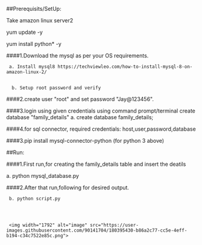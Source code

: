 ##Prerequisits/SetUp:


Take amazon linux server2 


yum update -y 


yum install python* -y 


####1.Download the mysql as per your OS requirements.
     
     
     a. Install mysql8 https://techviewleo.com/how-to-install-mysql-8-on-amazon-linux-2/
      
      
      b. Setup root password and verify 



####2.create user "root" and set password "Jay@123456".



####3.login using given credentials using command prompt/terminal create database "family_details" 
       a. create database family_details;



####4.for sql connector, required credentials: host,user,password,database



####3.pip install mysql-connector-python (for python 3 above)

##Run:


####1.First run,for creating the family_details table and insert the deatils
   
   
   a. python mysql_database.py 


####2.After that run,following for desired output.
     
     b. python script.py
     
     
     
     
     <img width="1792" alt="image" src="https://user-images.githubusercontent.com/90141704/180395430-b86a2c77-cc5e-4eff-b194-c34c7522e85c.png">


